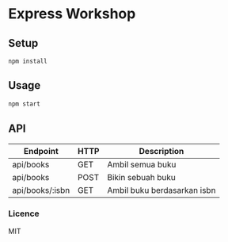# Express Workshop

## Setup
```
npm install
```

## Usage

```sh
npm start
```

## API

| Endpoint          | HTTP      | Description      |
| ----------        | -----     | ------------     |
| api/books         | GET       | Ambil semua buku |
| api/books         | POST      | Bikin sebuah buku             |
| api/books/:isbn   | GET       | Ambil buku berdasarkan isbn   |

### Licence

MIT